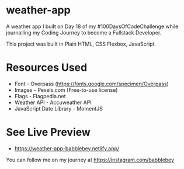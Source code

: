 # weather-app

A weather app I built on Day 18 of my #100DaysOfCodeChallenge while journalling my Coding Journey to become a Fullstack Developer.

This project was built in Plain HTML, CSS Flexbox, JavaScript.

# Resources Used
- Font - Overpass (https://fonts.google.com/specimen/Overpass)
- Images - Pexels.com (Free-to-use license)
- Flags - Flagpedia.net
- Weather API -  Accuweather API
- JavaScript Date Library - MomentJS

# See Live Preview
- https://weather-app-babblebey.netlify.app/

You can follow me on my journey at https://instagram.com/babblebey
